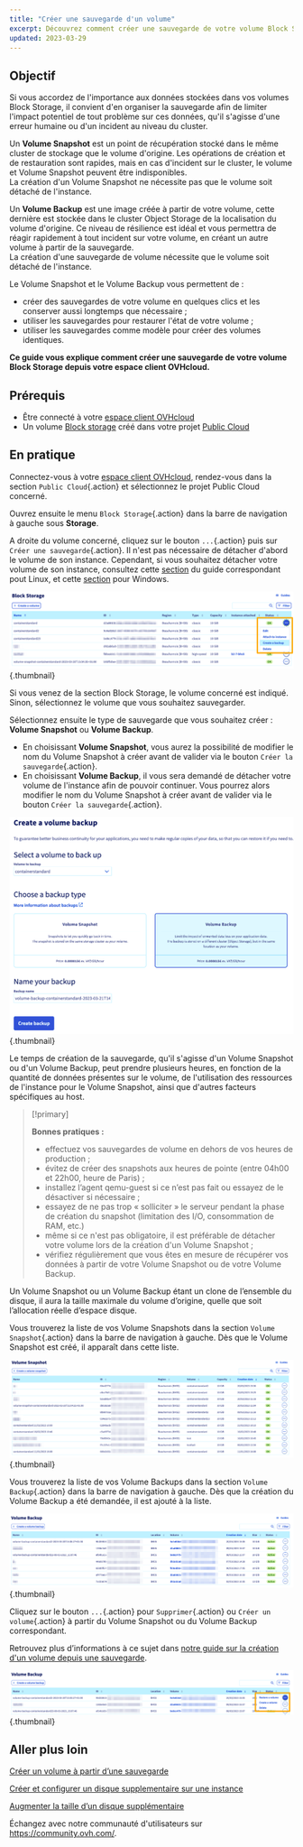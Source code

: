 ```yaml
---
title: "Créer une sauvegarde d'un volume"
excerpt: Découvrez comment créer une sauvegarde de votre volume Block Storage depuis votre espace client
updated: 2023-03-29
---
```


## Objectif

Si vous accordez de l'importance aux données stockées dans vos volumes Block Storage, il convient d'en organiser la sauvegarde afin de limiter l'impact potentiel de tout problème sur ces données, qu'il s'agisse d'une erreur humaine ou d'un incident au niveau du cluster.

Un **Volume Snapshot** est un point de récupération stocké dans le même cluster de stockage que le volume d'origine. Les opérations de création et de restauration sont rapides, mais en cas d'incident sur le cluster, le volume et Volume Snapshot peuvent être indisponibles.<br>
La création d'un Volume Snapshot ne nécessite pas que le volume soit détaché de l'instance.

Un **Volume Backup** est une image créée à partir de votre volume, cette dernière est stockée dans le cluster Object Storage de la localisation du volume d'origine.
Ce niveau de résilience est idéal et vous permettra de réagir rapidement à tout incident sur votre volume, en créant un autre volume à partir de la sauvegarde.<br>
La création d'une sauvegarde de volume nécessite que le volume soit détaché de l'instance.

Le Volume Snapshot et le Volume Backup vous permettent de :

- créer des sauvegardes de votre volume en quelques clics et les conserver aussi longtemps que nécessaire ;
- utiliser les sauvegardes pour restaurer l'état de votre volume ;
- utiliser les sauvegardes comme modèle pour créer des volumes identiques.

**Ce guide vous explique comment créer une sauvegarde de votre volume Block Storage depuis votre espace client OVHcloud.**

## Prérequis

- Être connecté à votre [espace client OVHcloud](https://ca.ovh.com/auth/?action=gotomanager&from=https://www.ovh.com/ca/fr/&ovhSubsidiary=qc)
- Un volume [Block storage](/pages/public_cloud/compute/create_and_configure_an_additional_disk_on_an_instance) créé dans votre projet [Public Cloud](https://www.ovhcloud.com/fr-ca/public-cloud/)

## En pratique

Connectez-vous à votre [espace client OVHcloud](https://ca.ovh.com/auth/?action=gotomanager&from=https://www.ovh.com/ca/fr/&ovhSubsidiary=qc), rendez-vous dans la section `Public Cloud`{.action} et sélectionnez le projet Public Cloud concerné.

Ouvrez ensuite le menu `Block Storage`{.action} dans la barre de navigation à gauche sous **Storage**.

A droite du volume concerné, cliquez sur le bouton `...`{.action} puis sur `Créer une sauvegarde`{.action}. Il n'est pas nécessaire de détacher d'abord le volume de son instance. Cependant, si vous souhaitez détacher votre volume de son instance, consultez cette [section](/pages/platform/public-cloud/create_and_configure_an_additional_disk_on_an_instance#sous-linux) du guide correspondant pout Linux, et cette [section](/pages/platform/public-cloud/create_and_configure_an_additional_disk_on_an_instance#sous-windows) pour Windows.

![Volume Backup - création](images/volumebackup01.png){.thumbnail}

Si vous venez de la section Block Storage, le volume concerné est indiqué. Sinon, sélectionnez le volume que vous souhaitez sauvegarder.

Sélectionnez ensuite le type de sauvegarde que vous souhaitez créer : **Volume Snapshot** ou **Volume Backup**.

- En choisissant **Volume Snapshot**, vous aurez la possibilité de modifier le nom du Volume Snapshot à créer avant de valider via le bouton `Créer la sauvegarde`{.action}.
- En choisissant **Volume Backup**, il vous sera demandé de détacher votre volume de l'instance afin de pouvoir continuer. Vous pourrez alors modifier le nom du Volume Snapshot à créer avant de valider via le bouton `Créer la sauvegarde`{.action}.

![Volume Backup ou Snapshot - création](images/volumebackup02.png){.thumbnail}

Le temps de création de la sauvegarde, qu'il s'agisse d'un Volume Snapshot ou d'un Volume Backup, peut prendre plusieurs heures, en fonction de la quantité de données présentes sur le volume, de l'utilisation des ressources de l'instance pour le Volume Snapshot, ainsi que d'autres facteurs spécifiques au host.

> [!primary]
>
> **Bonnes pratiques :**
>
> - effectuez vos sauvegardes de volume en dehors de vos heures de production ;
> - évitez de créer des snapshots aux heures de pointe (entre 04h00 et 22h00, heure de Paris) ;
> - installez l’agent qemu-guest si ce n’est pas fait ou essayez de le désactiver si nécessaire ;
> - essayez de ne pas trop « solliciter » le serveur pendant la phase de création du snapshot (limitation des I/O, consommation de RAM, etc.)
> - même si ce n'est pas obligatoire, il est préférable de détacher votre volume lors de la création d'un Volume Snapshot ;
> - vérifiez régulièrement que vous êtes en mesure de récupérer vos données à partir de votre Volume Snapshot ou de votre Volume Backup.
>

Un Volume Snapshot ou un Volume Backup étant un clone de l’ensemble du disque, il aura la taille maximale du volume d’origine, quelle que soit l’allocation réelle d’espace disque.

Vous trouverez la liste de vos Volume Snapshots dans la section `Volume Snapshot`{.action} dans la barre de navigation à gauche.
Dès que le Volume Snapshot est créé, il apparaît dans cette liste.

![Volume Snapshot - liste](images/volumebackup03.png){.thumbnail}

Vous trouverez la liste de vos Volume Backups dans la section `Volume Backup`{.action} dans la barre de navigation à gauche.
Dès que la création du Volume Backup a été demandée, il est ajouté à la liste.

![Volume Backup - liste](images/volumebackup04.png){.thumbnail}

Cliquez sur le bouton `...`{.action} pour `Supprimer`{.action} ou `Créer un volume`{.action} à partir du Volume Snapshot ou du Volume Backup correspondant.

Retrouvez plus d’informations à ce sujet dans [notre guide sur la création d'un volume depuis une sauvegarde](/pages/public_cloud/compute/create-volume-from-snapshot).

![Créer un volume depuis un backup](images/volumebackup05.png){.thumbnail}

## Aller plus loin

[Créer un volume à partir d’une sauvegarde](/pages/public_cloud/compute/create-volume-from-snapshot)

[Créer et configurer un disque supplementaire sur une instance](/pages/public_cloud/compute/create_and_configure_an_additional_disk_on_an_instance)

[Augmenter la taille d’un disque supplémentaire](/pages/public_cloud/compute/increase_the_size_of_an_additional_disk)

Échangez avec notre communauté d'utilisateurs sur <https://community.ovh.com/>.

